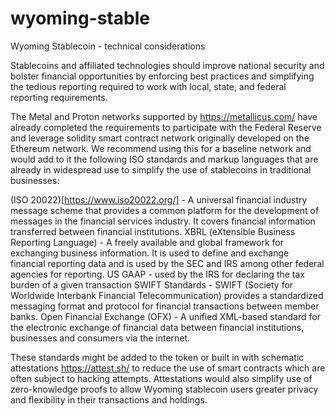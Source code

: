 # wyoming-stable

Wyoming Stablecoin - technical considerations

Stablecoins and affiliated technologies should improve national security and bolster financial opportunities by enforcing best practices and simplifying the tedious reporting required to work with local, state, and federal reporting requirements.  

The Metal and Proton networks supported by https://metallicus.com/ have already completed the requirements to participate with the Federal Reserve and leverage solidity smart contract network originally developed on the Ethereum network.  We recommend using this for a baseline network and would add to it the following ISO standards and markup languages that are already in widespread use to simplify the use of stablecoins in traditional businesses:


(ISO 20022)[https://www.iso20022.org/] - A universal financial industry message scheme that provides a common platform for the development of messages in the financial services industry. It covers financial information transferred between financial institutions.
XBRL (eXtensible Business Reporting Language) - A freely available and global framework for exchanging business information. It is used to define and exchange financial reporting data and is used by the SEC and IRS among other federal agencies for reporting.
US GAAP - used by the IRS for declaring the tax burden of a given transaction
SWIFT Standards - SWIFT (Society for Worldwide Interbank Financial Telecommunication) provides a standardized messaging format and protocol for financial transactions between member banks.
Open Financial Exchange (OFX) - A unified XML-based standard for the electronic exchange of financial data between financial institutions, businesses and consumers via the internet.

These standards might be added to the token or built in with schematic attestations https://attest.sh/ to reduce the use of smart contracts which are often subject to hacking attempts.  Attestations would also simplify use of zero-knowledge proofs to allow Wyoming stablecoin users greater privacy and flexibility in their transactions and holdings.
